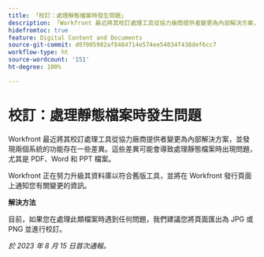 ```yaml
---
title: 「校訂：處理靜態檔案時發生問題」
description: 「Workfront 最近將其校訂處理工具從協力廠商提供者變更為內部解決方案，並發現兩個系統的功能存在一些差異。這些差異可能會導致處理靜態檔案時出現問題，尤其是 PDF、Word 和 PPT 檔案。此問題有解決辦法。」
hidefromtoc: true
feature: Digital Content and Documents
source-git-commit: d07005982af8484714e574ee54034f438def6cc7
workflow-type: ht
source-wordcount: '151'
ht-degree: 100%

---
```



# 校訂：處理靜態檔案時發生問題

<!--WF and WFP TOCs-->

Workfront 最近將其校訂處理工具從協力廠商提供者變更為內部解決方案，並發現兩個系統的功能存在一些差異。這些差異可能會導致處理靜態檔案時出現問題，尤其是 PDF、Word 和 PPT 檔案。

Workfront 正在努力升級其資料庫以符合舊版工具，並將在 Workfront 發行頁面上通知您有關變更的資訊。

**解決方法**

目前，如果您在處理此類檔案時遇到任何問題，我們建議您將頁面匯出為 JPG 或 PNG 並進行校訂。

_於 2023 年 8 月 15 日首次通報。_
